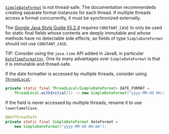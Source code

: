 [`SimpleDateFormat`][] is not thread-safe. The documentation recommendeds
creating separate format instances for each thread. If multiple threads access a
format concurrently, it must be synchronized externally.

The [Google Java Style Guide §5.2.4][style] requires `CONSTANT_CASE` to only be
used for static final fields whose contents are deeply immutable and whose
methods have no detectable side effects, so fields of type `SimpleDateFormat`
should not use `CONSTANT_CASE`.

TIP: Consider using the `java.time` API added in Java8, in particular
[`DateTimeFormatter`][]. One its many advantages over `SimpleDateFormat` is that
it is immutable and thread-safe.

If the date formatter is accessed by multiple threads, consider using
[`ThreadLocal`][]:

```java
private static final ThreadLocal<SimpleDateFormat> DATE_FORMAT =
    ThreadLocal.withInitial(() -> new SimpleDateFormat("yyyy-MM-dd HH:mm"));

```

If the field is never accessed by multiple threads, rename it to use
`lowerCamelCase`.

```java
@NotThreadSafe
private static final SimpleDateFormat dateFormat =
    new SimpleDateFormat("yyyy-MM-dd HH:mm");

```

[`SimpleDateFormat`]: http://docs.oracle.com/javase/8/docs/api/java/text/SimpleDateFormat.html
[`ThreadLocal`]: http://docs.oracle.com/javase/8/docs/api/java/lang/ThreadLocal.html
[`DateTimeFormatter`]: https://docs.oracle.com/javase/8/docs/api/java/time/format/DateTimeFormatter.html

[style]: https://google.github.io/styleguide/javaguide.html#s5.2.4-constant-names
